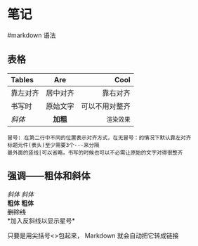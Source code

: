 # 笔记


#markdown 语法

## 表格
| Tables       | Are       | Cool |
|:-------------|:---------:|----:|
| 靠左对齐   | 居中对齐  | 靠右对齐     |
| 书写时     | 原始文字  |  可以不用对整齐 |
*斜体*      | **加粗**     | `渲染效果`

>
    冒号: 在第二行中不同的位置表示对齐方式，在无冒号：的情况下默认靠左对齐
    标题元件(表头)至少需要3个---来分隔
    最外面的竖线|可以省略，书写的时候也可以不必需让原始的文字对得很整齐

## 强调——粗体和斜体

 *斜体*      _斜体_  
**粗体** __粗体__  
 ~~删除线~~  
\*加入反斜线以显示星号\* 




只要是用尖括号<>包起来， Markdown 就会自动把它转成链接    